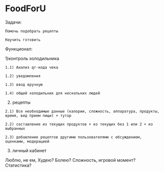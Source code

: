 # FoodForU

Задачи:

    Помочь подобрать рецепты

    Научить готовить 

Функционал:

  1)контроль холодильника
  
    1.1) Анализ qr-кода чека
    
    1.2) уведомления
    
    1.3) ввод вручную
    
    1.4) общий холодильник для нескольких людей

  2) рецепты
  
    2.1) Все необходимые данные (калории, сложность, аппаратура, продукты, время, вид прием пищи) + тутор
    
    2.2) составление из текущих продуктов + из текущих без 1 или 2 + из выбранных
    
    2.3) добавление рецептов другими пользователями с обсуждением, оценками, модерацией 
    

  3) личный кабинет
  

Люблю, не ем, Худею? Болею? Сложность, игровой момент? Статистика?

